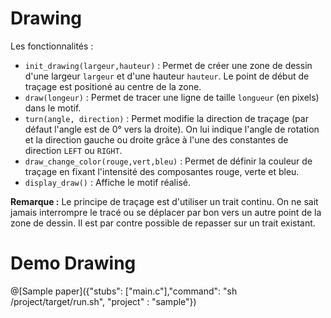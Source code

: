 # Drawing

Les fonctionnalités :
- `init_drawing(largeur,hauteur)` : Permet de créer une zone de dessin d'une largeur `largeur` et d'une hauteur `hauteur`. Le point de début de traçage est positioné au centre de la zone.
- `draw(longeur)` : Permet de tracer une ligne de taille `longueur` (en pixels) dans le motif.
- `turn(angle, direction)` : Permet modifie la direction de traçage (par défaut l'angle est de 0° vers la droite). On lui indique l'angle de rotation et la direction gauche ou droite grâce à l'une des constantes de direction `LEFT` ou `RIGHT`.
- `draw_change_color(rouge,vert,bleu)` : Permet de définir la couleur de traçage en fixant l'intensité des composantes rouge, verte et bleu. 
- `display_draw()` : Affiche le motif réalisé.

**Remarque :** Le principe de traçage est d'utiliser un trait continu. On ne sait jamais interrompre le tracé ou se déplacer par bon vers un autre point de la zone de dessin. Il est par contre possible de repasser sur un trait existant.

# Demo Drawing

@[Sample paper]({"stubs": ["main.c"],"command": "sh /project/target/run.sh", "project" : "sample"})


